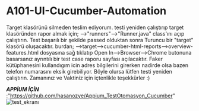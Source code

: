 # A101-UI-Cucumber-Automation

Target klasörünü silmeden teslim ediyorum. testi yeniden çalıştırıp target klasöründen rapor almak için; 
-->"runners"-->"Runner.java" class'ını açıp çalıştırın. Test başarılı bir şekilde passed olduktan sonra Turuncu bir "target" klasörü oluşacaktır. burdan;
-->target-->cucumber-html-reports-->overview-features.html dosyasına sağ tıklatıp Open In-->Browser-->Chrome butonuna basarsanız ayrıntılı bir test case raporu sayfası açılacaktır.
Faker kütüphanesini kullandıgım icin adres bilgilerini girerken nadirde olsa bazen telefon numarasını eksik girebiliyor. Böyle olursa lütfen testi yeniden çalıştırın.
Zamanınız ve Vaktiniz için içtenlikle teşekkürler :)


***APPİUM İÇİN*** :"https://github.com/hasanozye/Appium_TestOtomasyon_Cucumber"
![test_ekranı](https://user-images.githubusercontent.com/100432010/190923957-c60c0b75-5548-4028-bfc0-f802dadd6f6b.PNG)
